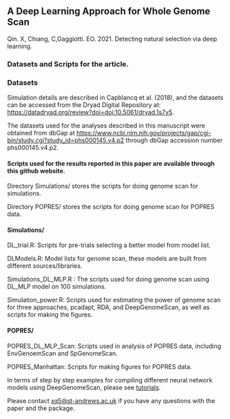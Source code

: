 ## A Deep Learning Approach for Whole Genome Scan

Qin. X, Chiang, C,Gaggiotti. EO. 2021. Detecting natural selection via deep learning.

### Datasets and Scripts for the article.

### Datasets

Simulation details are described in Capblancq et al. (2018), and the datasets can be accessed from the Dryad Digital Repository at: https://datadryad.org/review?doi=doi:10.5061/dryad.1s7v5.

The datasets used for the analyses described in this manuscript were obtained from dbGap at https://www.ncbi.nlm.nih.gov/projects/gap/cgi-bin/study.cgi?study_id=phs000145.v4.p2 through dbGap accession number phs000145.v4.p2.

#### Scripts used for the results reported in this paper are available through this github website.
Directory Simulations/ stores the scripts for doing genome scan for simulations.

Directory POPRES/ stores the scripts for doing genome scan for POPRES data. 

#### Simulations/

DL_trial.R: Scripts for pre-trials selecting a better model from model list.

DLModels.R: Model lists for genome scan, these models are built from different sources/libraries.

Simulations_DL_MLP.R : The scripts used for doing genome scan using DL_MLP model on 100 simulations.

Simulation_power.R: Scripts used for estimating the power of genome scan for three approaches, pcadapt, RDA, and DeepGenomeScan, as well as scripts for making the figures.


#### POPRES/

POPRES_DL_MLP_Scan: Scripts used in analysis of POPRES data, including EnvGenoemScan and SpGenomeScan.

POPRES_Manhattan: Scripts for making figures for POPRES data.

In terms of step by step examples for compiling different neural network models using DeepGenomeScan, please see [tutorials](https://xinghuq.github.io/DeepGenomeScan/index.html).

Please contact xq5@st-andrews.ac.uk if you have any questions with the paper and the package.
